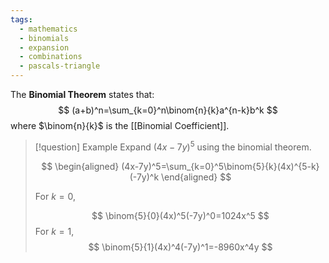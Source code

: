 ```yaml
---
tags:
  - mathematics
  - binomials
  - expansion
  - combinations
  - pascals-triangle
---
```

The **Binomial Theorem** states that:
$$
(a+b)^n=\sum_{k=0}^n\binom{n}{k}a^{n-k}b^k
$$
where $\binom{n}{k}$ is the [[Binomial Coefficient]].

> [!question] Example
> Expand $(4x-7y)^5$ using the binomial theorem.
> 
> $$
> \begin{aligned}
> (4x-7y)^5=\sum_{k=0}^5\binom{5}{k}(4x)^{5-k}(-7y)^k
\end{aligned}
> $$
> 
> For $k=0$,
> 
> $$
> \binom{5}{0}(4x)^5(-7y)^0=1024x^5
> $$
> For $k=1$,
> $$
> \binom{5}{1}(4x)^4(-7y)^1=-8960x^4y
> $$

